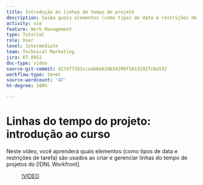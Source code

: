 ```yaml
---
title: Introdução às linhas do tempo do projeto
description: Saiba quais elementos (como tipos de data e restrições de tarefa) são usados ao criar e gerenciar linhas do tempo de projetos do  [!DNL  Workfront].
activity: use
feature: Work Management
type: Tutorial
role: User
level: Intermediate
team: Technical Marketing
jira: KT-8952
doc-type: video
source-git-commit: d17df7162ccaab6b62db34209f50131927c0a532
workflow-type: tm+mt
source-wordcount: '47'
ht-degree: 100%

---
```


# Linhas do tempo do projeto: introdução ao curso

Neste vídeo, você aprenderá quais elementos (como tipos de data e restrições de tarefa) são usados ao criar e gerenciar linhas do tempo de projetos do [!DNL  Workfront].

>[!VIDEO](https://video.tv.adobe.com/v/335212/?quality=12&learn=on&enablevpops)
